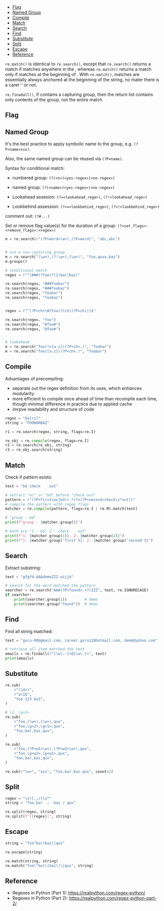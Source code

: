 
- [Flag](#flag)
- [Named Group](#named-group)
- [Compile](#compile)
- [Match](#match)
- [Search](#search)
- [Find](#find)
- [Substitute](#substitute)
- [Split](#split)
- [Escape](#escape)
- [Reference](#reference)


`re.match()` is identical to `re.search()`, except that `re.search()` returns a match if <regex> matches anywhere in the <string>, whereas `re.match()` returns a match only if <regex> matches at the beginning of <string>.
With `re.match()`, matches are essentially always anchored at the beginning of the string, no mater there is a caret `^` or not.

`re.finadall()`, if <regex> contains a capturing group, then the return list contains only contents of the group, not the entire match.


## Flag


## Named Group
It's the best practice to apply symbolic name to the group, e.g. `(?P<name>xxx)`.

Also, the same named group can be reused via `(?P=name)`.

Syntax for conditional match:
- numbered group: `(?(<n>)<yes-regex>|<no-regex>)`
- named group: `(?(<name>)<yes-regex>|<no-regex>)`

- Lookahead assesion: `(?=<lookahead_rege>)`, ``(?!<lookahead_rege>)``
- Lookbehind assession: `(?<=<lookbehind_rege>)`, `(?<!<lookbehind_rege>)`

comment out: `(?#...)`

Set or remove flag value(s) for the duration of a group: `(?<set_flags>-<remove_flags>:<regex>)`

```py
m = re.search(r"(?P<word>\w+),(?P=word)", "abc,abc")


# use a non-capturing group
m = re.search("(\w+),(?:\w+),(\w+)", "foo,quux,baz")
m.groups()

# conditional match
regex = r"^(###)?foo(?(1)bar|baz)"

re.search(regex, "###foobar")
re.search(regex, "###foobaz")
re.search(regex, "foobar")
re.search(regex, "foobaz")


regex = r"^(?P<ch>\W?foo(?(ch)(?P=ch)|)$"

re.search(regex. "foo")
re.search(regex, "#foo#")
re.search(regex, "@foo#")


# lookahead
m = re.search("foo(?=[a-z])(?P<ch>.)", "foobar")
m = re.search("foo([a-z])(?P<ch>.)", "foobar")
```


## Compile
Advantages of precompiling:
- separate out the regex definition from its uses, which enhances modularity
- more efficient to compile once ahead of time than recompile each time, though minimal difference in practice due to applied cache
- imrpve readability and structure of code

```py
regex = "ba[rz]"
string = "FOOBARBAZ"

r1 = re.search(regex, string, flags=re.I)

re_obj = re.compile(regex, flags=re.I)
r2 = re.search(re_obj, string)
r3 = re_obj.search(string)
```


## Match
Check if pattern exists:
```py
text = "bd check    out"

# extract "ac" or "bd" before "check out"
pattern = r"(?P<first>ac|bd)+.*(?=(?P<second>check\s*out))"
# compile the pattern with regex flags
matcher = re.compile(pattern, flags=re.I | re.M).match(text)

# "group - bd"
print(f"group - {matcher.group()}")

# both are "1 - bd; 2 - check    out"
print(f"1: {matcher.group(1)}; 2: {matcher.group(2)}")
print(f"1: {matcher.group('first')}; 2: {matcher.group('second')}")
```


## Search
Extract substring:
```py
text = "gfgfd-AAAdemoZZZ-uijjk"

# search for the word matched the pattern
searcher = re.search("AAA(?P<found>.+?)ZZZ", text, re.IGNORECASE)
if searcher:
    print(searcher.group(1))        # demo
    print(searcher.group("found"))  # demo
```


## Find
Find all string matched:
```py
text = "guru-00@gmail.com, career.guru12@hotmail.com, demo@yahoo.com"

# retrieve all item matched the text
emails = re.findall(r"[\w\.-]+@[\w\.]+", text)
print(emails)
```


## Substitute
```py
re.sub(
    r"(\d+)",
    r"a\1b",
    "foo 123 ba3",
)

# \1, \g<1>
re.sub(
    r"foo,(\w+),(\w+),qux",
    r"foo,\g<2>,\g<1>,qux",
    "foo,bar,baz,qux",
)

re.sub(
    r"foo,(?P<w1>\w+),(?P<w2>\w+),qux",
    r"foo,\g<w2>,\g<w1>,qux",
    "foo,bar,baz,qux",
)

re.sub(r"\w+", "xxx", "foo.bar.baz.qux", count=2)

```


## Split

```py
regex = "\s*[,;/]\s*"
string = "foo,bar  ;  baz / qux"

re.split(regex, string)
re.split(f"({regex})", string)

```


## Escape

```py
string = "foo^bar(baz)|qux"

re.escape(string)

re.match(string, string)
re.match("foo\^bar\(baz\)\|qux", string)

```


## Reference
- Regexes in Python (Part 1): https://realpython.com/regex-python/
- Regexes in Python (Part 2): https://realpython.com/regex-python-part-2/
